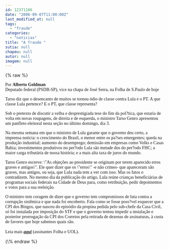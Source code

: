 ```yaml
---
id: 12371186
date: "2006-09-07T11:00:00Z"
last_modified_at: null
tags:
  - "fraude"
categories:
  - "noticias"
title: "A fraude "
sutia: null
chapeu: null
autor: null
imagem: null
---
```

{\% raw %}
<p><P><FONT face=Verdana>Por <STRONG>Alberto Goldman</STRONG><BR>Deputado federal (PSDB-SP), vice na chapa de José Serra, na Folha de S.Paulo de hoje</FONT></P></p>
<p><P><FONT face=Verdana>Tarso diz que o desencanto de muitos se tornou ódio de classe contra Lula e o PT. A que classe Lula pertence? E o PT, que classe representa?</FONT></P></p>
<p><P><FONT face=Verdana>Sob o pretexto de discutir a velha e desprestigiada tese do fim da pol?tica, que estaria de volta em novas roupagens, de direita e de esquerda, o ministro Tarso Genro apresentou um panfleto eleitoral nesta seção no último domingo, dia 3. </FONT></P></p>
<p><P><FONT face=Verdana>Na mesma semana em que o ministro de Lula garante que o governo deu certo, a imprensa noticia: o crescimento do Brasil, o menor entre os pa?ses emergentes; queda na produção industrial; aumento do desemprego; demissão em empresas como Volks e Casas Bahia; investimentos produtivos no per?odo Lula são metade dos do per?odo FHC; a maior carga tributária de nossa história; e a mais alta taxa de juros do mundo. </FONT></P></p>
<p><P><FONT face=Verdana>Tarso Genro escreve: \"As objeções ao presidente se originam por terem aparecido erros graves e antigos\". Ele quer dizer que os \"erros\" -e não crimes- que apareceram são graves, mas antigos, ou seja, que Lula nada tem a ver com isso. Mas os fatos o contradizem. No mesmo dia da publicação do artigo, Lula reúne crianças beneficiárias de programas sociais federais na Cidade de Deus para, como retribuição, pedir depoimentos e votos para a sua reeleição. </FONT></P></p>
<p><P><FONT face=Verdana>O ministro tem coragem de dizer que o governo tem compromissos de luta contra a corrupção sistêmica e que nada foi encoberto. Fala como se fosse poss?vel esquecer que a CPI dos Bingos, que nasceu do episódio da propina pedida pelo sub-chefe da Casa Civil, só foi instalada por imposição do STF e que o governo tentou impedir a instalação e posterior prorrogação da CPI dos Correios pela retirada de dezenas de assinaturas, à custa de favores que hoje sabemos quais são.<BR><BR>Leia mais <STRONG><EM><A href=\"https://www1.folha.uol.com.br/fsp/opiniao/fz0709200609.htm\" target=_blank>aqui</A></EM></STRONG> (assinantes Folha e UOL).</FONT></P> </p>
{\% endraw %}